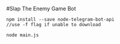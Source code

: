 #Slap The Enemy Game Bot


```
npm install --save node-telegram-bot-api 
//use -f flag if unable to download

node main.js
```

